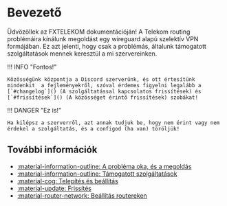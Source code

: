 # Bevezető

Üdvözöllek az FXTELEKOM dokumentációján!
A Telekom routing problémáira kínálunk megoldást egy wireguard alapú szelektív VPN formájában.
Ez azt jelenti, hogy csak a problémás, általunk támogatott szolgáltatások mennek keresztül a mi szervereinken.

!!! INFO "Fontos!"

    Közösségünk központja a Discord szerverünk, és ott értesítünk mindenkit  a fejleményekről, szóval érdemes figyelni legalább a [`#changelog`]() (A szolgáltatással kapcsolatos frissítések) és [`#frissítések`]() (A közösséget érintő frissítések) szobákat!

!!! DANGER "Ez is!"
 
    Ha kilépsz a szerverről, azt annak tudjuk be, hogy nem érint vagy nem érdekel a szolgáltatás, és a configod (ha van) töröljük!
## További információk

<div class="grid cards" markdown>

- [:material-information-outline: A probléma oka, és a megoldás](other/dtag)
- [:material-information-outline: Támogatott szolgáltatások](other/services)
- [:material-cog: Telepítés és beállítás](first/first)
- [:material-update: Frissítés](update)
- [:material-router-network: Beállítás routereken](router/router)
<!--
- [:material-lock: Adatkezelési nyilatkozat](other/privacy)
--->

</div>
